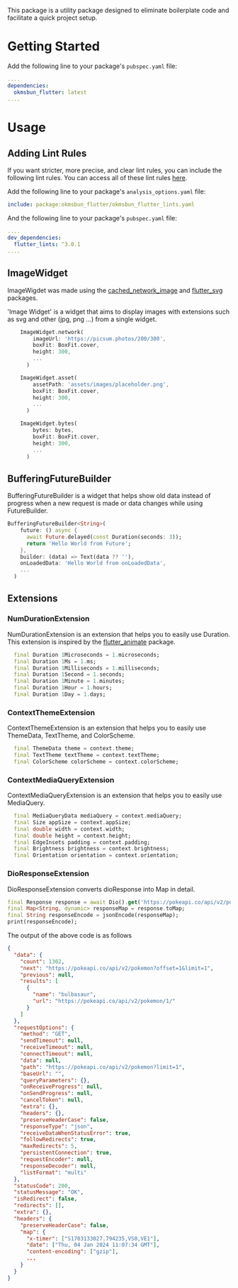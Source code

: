This package is a utility package designed to eliminate boilerplate code and facilitate a quick project setup.

# **Getting Started**

Add the following line to your package's `pubspec.yaml` file:

```yaml
....
dependencies:
  okmsbun_flutter: latest
....
```

# **Usage**

## **Adding Lint Rules**

If you want stricter, more precise, and clear lint rules, you can include the following lint rules. You can access all of these lint rules [here](https://dart.dev/tools/linter-rules/all).

Add the following line to your package's `analysis_options.yaml` file:

```yaml
include: package:okmsbun_flutter/okmsbun_flutter_lints.yaml
```

And the following line to your package's `pubspec.yaml` file:

```yaml
....
dev_dependencies:
  flutter_lints: ^3.0.1
....
```

## **ImageWidget**

ImageWigdet was made using the [cached_network_image](https://pub.dev/packages/cached_network_image) and [flutter_svg](https://pub.dev/packages/flutter_svg) packages.

'Image Widget' is a widget that aims to display images with extensions such as svg and other (jpg, png ...) from a single widget.

```dart
    ImageWidget.network(
        imageUrl: 'https://picsum.photos/200/300',
        boxFit: BoxFit.cover,
        height: 300,
        ...
      )

    ImageWidget.asset(
        assetPath: 'assets/images/placeholder.png',
        boxFit: BoxFit.cover,
        height: 300,
        ...
      )

    ImageWidget.bytes(
        bytes: bytes,
        boxFit: BoxFit.cover,
        height: 300,
        ...
      )
```

## **BufferingFutureBuilder**

BufferingFutureBuilder is a widget that helps show old data instead of progress when a new request is made or data changes while using FutureBuilder.

```dart
BufferingFutureBuilder<String>(
    future: () async {
      await Future.delayed(const Duration(seconds: 3));
      return 'Hello World from Future';
    },
    builder: (data) => Text(data ?? ''),
    onLoadedData: 'Hello World from onLoadedData',
    ...
  )
```

## **Extensions**

### **NumDurationExtension**

NumDurationExtension is an extension that helps you to easily use Duration.
This extension is inspired by the [flutter_animate](https://github.com/gskinner/flutter_animate/blob/main/lib/src/extensions/num_duration_extensions.dart) package.

```dart
  final Duration 1Microseconds = 1.microseconds;
  final Duration 1Ms = 1.ms;
  final Duration 1Milliseconds = 1.milliseconds;
  final Duration 1Second = 1.seconds;
  final Duration 1Minute = 1.minutes;
  final Duration 1Hour = 1.hours;
  final Duration 1Day = 1.days;
```

### **ContextThemeExtension**

ContextThemeExtension is an extension that helps you to easily use ThemeData, TextTheme, and ColorScheme.

```dart
  final ThemeData theme = context.theme;
  final TextTheme textTheme = context.textTheme;
  final ColorScheme colorScheme = context.colorScheme;
```

### **ContextMediaQueryExtension**

ContextMediaQueryExtension is an extension that helps you to easily use MediaQuery.

```dart
  final MediaQueryData mediaQuery = context.mediaQuery;
  final Size appSize = context.appSize;
  final double width = context.width;
  final double height = context.height;
  final EdgeInsets padding = context.padding;
  final Brightness brightness = context.brightness;
  final Orientation orientation = context.orientation;
```

### **DioResponseExtension**

DioResponseExtension converts dioResponse into Map in detail.

```dart
final Response response = await Dio().get('https://pokeapi.co/api/v2/pokemon?limit=1');
final Map<String, dynamic> responseMap = response.toMap;
final String responseEncode = jsonEncode(responseMap);
print(responseEncode);
```

The output of the above code is as follows

```json
{
  "data": {
    "count": 1302,
    "next": "https://pokeapi.co/api/v2/pokemon?offset=1&limit=1",
    "previous": null,
    "results": [
      {
        "name": "bulbasaur",
        "url": "https://pokeapi.co/api/v2/pokemon/1/"
      }
    ]
  },
  "requestOptions": {
    "method": "GET",
    "sendTimeout": null,
    "receiveTimeout": null,
    "connectTimeout": null,
    "data": null,
    "path": "https://pokeapi.co/api/v2/pokemon?limit=1",
    "baseUrl": "",
    "queryParameters": {},
    "onReceiveProgress": null,
    "onSendProgress": null,
    "cancelToken": null,
    "extra": {},
    "headers": {},
    "preserveHeaderCase": false,
    "responseType": "json",
    "receiveDataWhenStatusError": true,
    "followRedirects": true,
    "maxRedirects": 5,
    "persistentConnection": true,
    "requestEncoder": null,
    "responseDecoder": null,
    "listFormat": "multi"
  },
  "statusCode": 200,
  "statusMessage": "OK",
  "isRedirect": false,
  "redirects": [],
  "extra": {},
  "headers": {
    "preserveHeaderCase": false,
    "map": {
      "x-timer": ["S1703133027.794235,VS0,VE1"],
      "date": ["Thu, 04 Jan 2024 11:07:34 GMT"],
      "content-encoding": ["gzip"],
      ...
    }
  }
}
```
